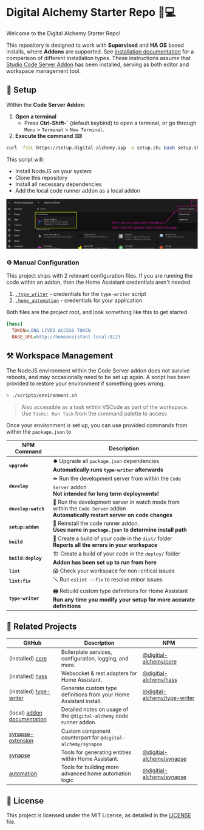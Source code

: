 # Digital Alchemy Starter Repo 🏡💻

Welcome to the Digital Alchemy Starter Repo!

This repository is designed to work with **Supervised** and **HA OS** based installs, where **Addons** are supported. See [installation documentation](https://www.home-assistant.io/installation/#advanced-installation-methods) for a comparison of different installation types. These instructions assume that [Studio Code Server Addon](https://github.com/hassio-addons/addon-vscode) has been installed, serving as both editor and workspace management tool.

## 🚀 Setup

Within the **Code Server Addon**:

1. **Open a terminal**
   - Press **Ctrl-Shift-\`** (default keybind) to open a terminal, or go through `Menu` > `Terminal` > `New Terminal`.
2. **Execute the command** ⌨
```bash
curl -fsSL https://setup.digital-alchemy.app -o setup.sh; bash setup.sh
```
This script will:
- Install NodeJS on your system
- Clone this repository
- Install all necessary dependencies
- Add the local code runner addon as a local addon

![img](./docs/addon.png)

### ⚙️ Manual Configuration

This project ships with 2 relevant configuration files. If you are running the code within an addon, then the Home Assistant credentials aren't needed

1. [`.type_writer`](./.type_writer) - credentials for the `type-writer` script
2. [`.home_automation`](./.home_automation) - credentials for your application

Both files are the project root, and look something like this to get started

```ini
[hass]
  TOKEN=LONG LIVED ACCESS TOKEN
  BASE_URL=http://homeassistant.local:8123
```

## ⚒️ Workspace Management

The NodeJS environment within the Code Server addon does not survive reboots, and may occasionally need to be set up again. A script has been provided to restore your environment if something goes wrong.
```bash
> ./scripts/environment.sh
```
> Also accessible as a task within VSCode as part of the workspace. Use `Tasks: Run Task` from the command palette to access

Once your environment is set up, you can use provided commands from within the `package.json` to

| NPM Command | Description |
| ---- | ---- |
| **`upgrade`** | ⏺️ Upgrade all `package.json` dependencies<br>**Automatically runs `type-writer` afterwards** |
| **`develop`** | ⏩ Run the development server from within the `Code Server` addon<br>**Not intended for long term deployments!** |
| **`develop:watch`** | 👀 Run the development server in watch mode from within the `Code Server` addon<br>**Automatically restart server on code changes** |
| **`setup:addon`** | 🔁 Reinstall the code runner addon. <br>**Uses name in `package.json` to determine install path** |
| **`build`** | 🔨 Create a build of your code in the `dist/` folder<br>**Reports all the errors in your workspace** |
| **`build:deploy`** | 🏗️ Create a build of your code in the `deploy/` folder<br>**Addon has been set up to run from here** |
| **`lint`** | 😱 Check your workspace for non-critical issues |
| **`lint:fix`** | 🪛 Run `eslint --fix` to resolve minor issues |
| **`type-writer`** | 🖨️ Rebuild custom type definitions for Home Assistant<br>**Run any time you modify your setup for more accurate definitions** |
## 🤝 Related Projects

| GitHub                                                                       | Description                                                          | NPM                                                                                     |
| ---------------------------------------------------------------------------- | -------------------------------------------------------------------- | --------------------------------------------------------------------------------------- |
| (installed) [core](https://github.com/Digital-Alchemy-TS/core)               | Boilerplate services, configuration, logging, and more.              | [@digitial-alchemy/core](https://www.npmjs.com/package/@digital-alchemy/core)           |
| (installed) [hass](https://github.com/Digital-Alchemy-TS/hass)               | Websocket & rest adapters for Home Assistant.                        | [@digitial-alchemy/hass](https://www.npmjs.com/package/@digital-alchemy/hass)           |
| (installed) [type-writer](https://github.com/Digital-Alchemy-TS/terminal)    | Generate custom type definitions from your Home Assistant install.   | [@digital-alchemy/type-writer](https://www.npmjs.com/package/@digital-alchemy/terminal) |
| (local) [addon documentation](./addon/README.md)                             | Detailed notes on usage of the `@digital-alchemy` code runner addon. |                                                                                         |
| [synapse-extension](https://github.com/Digital-Alchemy-TS/synapse-extension) | Custom component counterpart for `@digital-alchemy/synapse`          |                                                                                         |
| [synapse](https://github.com/Digital-Alchemy-TS/synapse)                     | Tools for generating entities within Home Assistant.                 | [@digitial-alchemy/synapse](https://www.npmjs.com/package/@digital-alchemy/synapse)     |
| [automation](https://github.com/Digital-Alchemy-TS/automation)               | Tools for building more advanced home automation logic               | [@digitial-alchemy/synapse](https://www.npmjs.com/package/@digital-alchemy/automation)  |

## 📄 License

This project is licensed under the MIT License, as detailed in the [LICENSE](./LICENSE) file.
